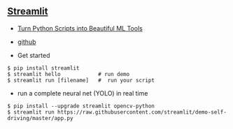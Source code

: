 ## [Streamlit](https://www.streamlit.io/)

- [Turn Python Scripts into Beautiful ML Tools](https://towardsdatascience.com/coding-ml-tools-like-you-code-ml-models-ddba3357eace)

- [github](https://github.com/streamlit/streamlit)

- Get started
```
$ pip install streamlit
$ streamlit hello            # run demo
$ streamlit run [filename]   #  run your script

```

- run a complete neural net (YOLO) in real time
```
$ pip install --upgrade streamlit opencv-python
$ streamlit run https://raw.githubusercontent.com/streamlit/demo-self-driving/master/app.py
```